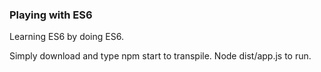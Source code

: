 ### Playing with ES6

Learning ES6 by doing ES6.

Simply download and type npm start to transpile. Node dist/app.js to run.